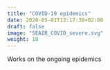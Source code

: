 ```yaml
---
title: "COVID-19 epidemics"
date: 2020-05-01T12:17:38+02:00
draft: false
image: "SEAIR_COVID_severe.svg"
weight: 10
---
```


Works on the ongoing epidemics
